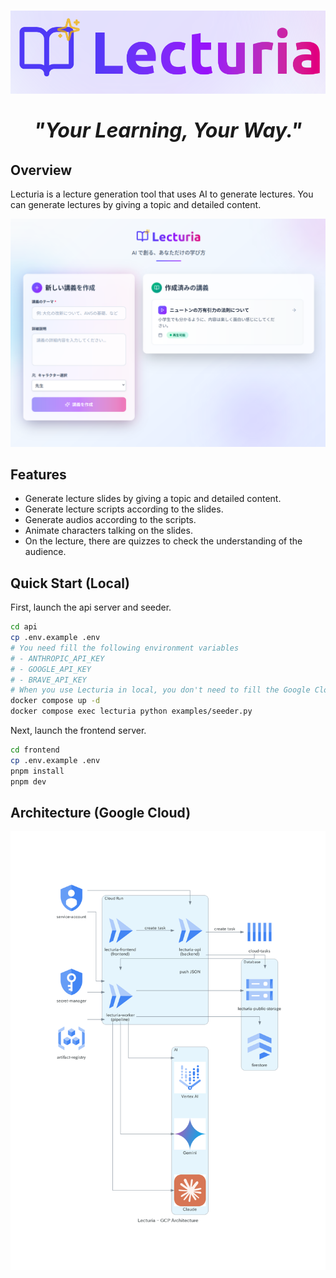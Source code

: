 # ![logo](assets/logo.png)

<p align="center" style="font-size: 32px; font-weight: bold; font-style: italic;">
  <strong>"Your Learning, Your Way."</strong>
</p>

## Overview

Lecturia is a lecture generation tool that uses AI to generate lectures.
You can generate lectures by giving a topic and detailed content.

![home](assets/home.png)

## Features

* Generate lecture slides by giving a topic and detailed content.
* Generate lecture scripts according to the slides.
* Generate audios according to the scripts.
* Animate characters talking on the slides.
* On the lecture, there are quizzes to check the understanding of the audience.

## Quick Start (Local)

First, launch the api server and seeder.

```bash
cd api
cp .env.example .env
# You need fill the following environment variables
# - ANTHROPIC_API_KEY
# - GOOGLE_API_KEY
# - BRAVE_API_KEY
# When you use Lecturia in local, you don't need to fill the Google Cloud's environment variables.
docker compose up -d
docker compose exec lecturia python examples/seeder.py
```

Next, launch the frontend server.

```bash
cd frontend
cp .env.example .env
pnpm install
pnpm dev
```

## Architecture (Google Cloud)

![Lecturia Architecture](assets/lecturia_arch.png)

